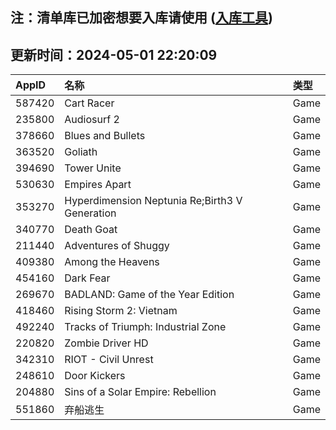 ## 注：清单库已加密想要入库请使用 ([入库工具](https://github.com/BlankTMing/ManifestAutoUpdate/releases))

## 更新时间：2024-05-01 22:20:09
| AppID | 名称 | 类型  |
| :-------------------- | :----------------------------- | :----------- |
| 587420 | Cart Racer| Game |
| 235800 | Audiosurf 2| Game |
| 378660 | Blues and Bullets| Game |
| 363520 | Goliath| Game |
| 394690 | Tower Unite| Game |
| 530630 | Empires Apart| Game |
| 353270 | Hyperdimension Neptunia Re;Birth3 V Generation| Game |
| 340770 | Death Goat| Game |
| 211440 | Adventures of Shuggy| Game |
| 409380 | Among the Heavens| Game |
| 454160 | Dark Fear| Game |
| 269670 | BADLAND: Game of the Year Edition| Game |
| 418460 | Rising Storm 2: Vietnam| Game |
| 492240 | Tracks of Triumph: Industrial Zone| Game |
| 220820 | Zombie Driver HD| Game |
| 342310 | RIOT - Civil Unrest| Game |
| 248610 | Door Kickers| Game |
| 204880 | Sins of a Solar Empire: Rebellion| Game |
| 551860 | 弃船逃生| Game |
